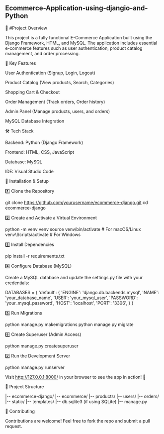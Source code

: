 ## Ecommerce-Application-using-djangio-and-Python
📌 #Project Overview

This project is a fully functional E-Commerce Application built using the Django Framework, HTML, and MySQL. The application includes essential e-commerce features such as user authentication, product catalog management, and order processing.

🔑 Key Features

User Authentication (Signup, Login, Logout)

Product Catalog (View products, Search, Categories)

Shopping Cart & Checkout

Order Management (Track orders, Order history)

Admin Panel (Manage products, users, and orders)

MySQL Database Integration

🛠️ Tech Stack

Backend: Python (Django Framework)

Frontend: HTML, CSS, JavaScript

Database: MySQL

IDE: Visual Studio Code

🚀 Installation & Setup

1️⃣ Clone the Repository

git clone https://github.com/yourusername/ecommerce-django.git
cd ecommerce-django

2️⃣ Create and Activate a Virtual Environment

python -m venv venv
source venv/bin/activate  # For macOS/Linux
venv\Scripts\activate    # For Windows

3️⃣ Install Dependencies

pip install -r requirements.txt

4️⃣ Configure Database (MySQL)

Create a MySQL database and update the settings.py file with your credentials:

DATABASES = {
    'default': {
        'ENGINE': 'django.db.backends.mysql',
        'NAME': 'your_database_name',
        'USER': 'your_mysql_user',
        'PASSWORD': 'your_mysql_password',
        'HOST': 'localhost',
        'PORT': '3306',
    }
}

5️⃣ Run Migrations

python manage.py makemigrations
python manage.py migrate

6️⃣ Create Superuser (Admin Access)

python manage.py createsuperuser

7️⃣ Run the Development Server

python manage.py runserver

Visit http://127.0.0.1:8000/ in your browser to see the app in action! 🚀

📂 Project Structure

|-- ecommerce-django/
    |-- ecommerce/
    |-- products/
    |-- users/
    |-- orders/
    |-- static/
    |-- templates/
    |-- db.sqlite3 (if using SQLite)
    |-- manage.py

🤝 Contributing

Contributions are welcome! Feel free to fork the repo and submit a pull request.
